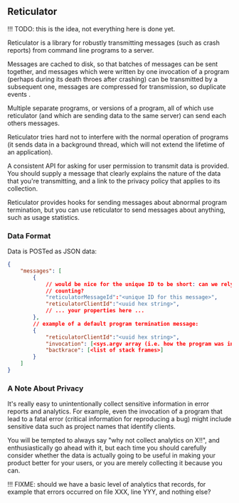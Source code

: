 ## Reticulator

!!! TODO: this is the idea, not everything here is done yet.

Reticulator is a library for robustly transmitting messages (such as crash
reports) from command line programs to a server.

Messages are cached to disk, so that batches of messages can be sent together,
and messages which were written by one invocation of a program (perhaps during
its death throes after crashing) can be transmitted by a subsequent one,
messages are compressed for transmission, so duplicate events .

Multiple separate programs, or versions of a program, all of which use
reticulator (and which are sending data to the same server) can send each
others messages.

Reticulator tries hard not to interfere with the normal operation of programs
(it sends data in a background thread, which will not extend the lifetime of an
application).

A consistent API for asking for user permission to transmit data is provided.
You should supply a message that clearly explains the nature of the data that
you're transmitting, and a link to the privacy policy that applies to its
collection.

Reticulator provides hooks for sending messages about abnormal program
termination, but you can use reticulator to send messages about anything, such
as usage statistics.


### Data Format

Data is POSTed as JSON data:

```JSON
{
    "messages": [
        {
            // would be nice for the unique ID to be short: can we rely on
            // counting?
            "reticulatorMessageId":"<unique ID for this message>",
            "reticulatorClientId":"<uuid hex string>",
            // ... your properties here ...
        },
        // example of a default program termination message:
        {
            "reticulatorClientId":"<uuid hex string>",
            "invocation": [<sys.argv array (i.e. how the program was invoked)],
            "bactkrace": [<list of stack frames>]
        }
    ]
}
```

### A Note About Privacy

It's really easy to unintentionally collect sensitive information in error
reports and analytics. For example, even the invocation of a program that lead
to a fatal error (critical information for reproducing a bug) might include
sensitive data such as project names that identify clients.

You will be tempted to always say "why not collect analytics on X!!", and
enthusiastically go ahead with it, but each time you should carefully consider
whether the data is actually going to be useful in making your product better
for your users, or you are merely collecting it because you can.

!!! FIXME: should we have a basic level of analytics that records, for example
that errors occurred on file XXX, line YYY, and nothing else?


